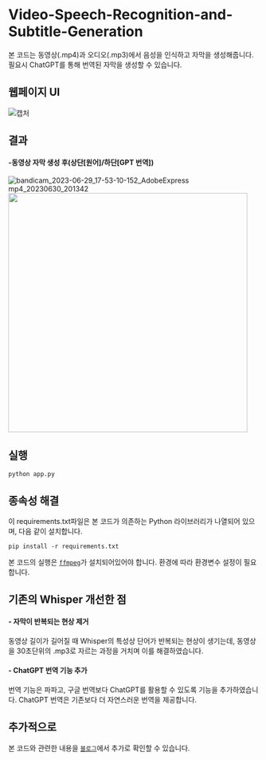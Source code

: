 # Video-Speech-Recognition-and-Subtitle-Generation
본 코드는 동영상(.mp4)과 오디오(.mp3)에서 음성을 인식하고 자막을 생성해줍니다. 필요시 ChatGPT를 통해 번역된 자막을 생성할 수 있습니다.

## 웹페이지 UI
![캡처](https://github.com/chanheehi/Video-Speech-Recognition-and-Subtitle-Generation/assets/101696330/2c6cc75c-02dc-41e1-848b-b5af5f567ea8)


## 결과
#### -동영상 자막 생성 후(상단[원어]/하단[GPT 번역])
![bandicam_2023-06-29_17-53-10-152_AdobeExpress mp4_20230630_201342](https://github.com/chanheehi/Video-Speech-Recognition-and-Subtitle-Generation/assets/101696330/5afb3a35-b61f-4d3e-9be4-5b5de8799f86)
<img src="[[https://github.com/chanheehi/Video-Speech-Recognition-and-Subtitle-Generation/assets/101696330/b5b46d27-0aca-4968-b8b9-7bb1ecc424a5)https://github.com/chanheehi/Video-Speech-Recognition-and-Subtitle-Generation/assets/101696330/b5b46d27-0aca-4968-b8b9-7bb1ecc424a5](https://github.com/chanheehi/Video-Speech-Recognition-and-Subtitle-Generation/assets/101696330/b95b7b5d-5cec-4937-8268-389241c59971)https://github.com/chanheehi/Video-Speech-Recognition-and-Subtitle-Generation/assets/101696330/b95b7b5d-5cec-4937-8268-389241c59971](https://github.com/chanheehi/Video-Speech-Recognition-and-Subtitle-Generation/assets/101696330/5afb3a35-b61f-4d3e-9be4-5b5de8799f86)" width="480">

## 실행
```
python app.py
```
## 종속성 해결
이 requirements.txt파일은 본 코드가 의존하는 Python 라이브러리가 나열되어 있으며, 다음 같이 설치합니다.
```
pip install -r requirements.txt
```
본 코드의 실행은 [`ffmpeg`](https://ffmpeg.org/)가 설치되어있어야 합니다. 환경에 따라 환경변수 설정이 필요합니다.
## 기존의 Whisper 개선한 점
#### - 자막이 반복되는 현상 제거
동영상 길이가 길어질 때 Whisper의 특성상 단어가 반복되는 현상이 생기는데, 동영상을 30초단위의 .mp3로 자르는 과정을 거치며 이를 해결하였습니다.
#### - ChatGPT 번역 기능 추가
번역 기능은 파파고, 구글 번역보다 ChatGPT를 활용할 수 있도록 기능을 추가하였습니다. ChatGPT 번역은 기존보다 더 자연스러운 번역을 제공합니다.
## 추가적으로
본 코드와 관련한 내용을 [`블로그`](https://blog.naver.com/jc603/223139586897)에서 추가로 확인할 수 있습니다.
